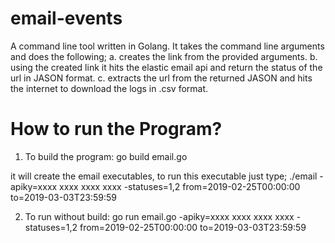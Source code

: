 # email-events
A command line tool written in Golang.
It takes the command line arguments and does the following;
  a. creates the link from the provided arguments.
  b. using the created link it hits the elastic email api and return the status of the url in JASON format.
  c. extracts the url from the returned JASON and hits the internet to download the logs in .csv format.
  
  
# How to run the Program?
1. To build the program:
go build email.go

it will create the email executables, to run this executable just type;
./email -apiky=xxxx xxxx xxxx xxxx -statuses=1,2 from=2019-02-25T00:00:00 to=2019-03-03T23:59:59


2. To run without build:
go run email.go -apiky=xxxx xxxx xxxx xxxx -statuses=1,2 from=2019-02-25T00:00:00 to=2019-03-03T23:59:59

